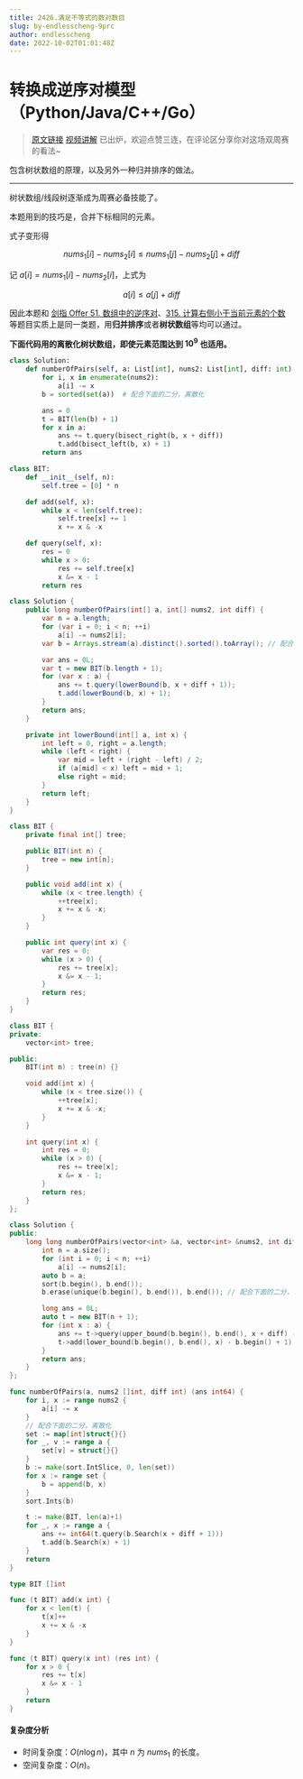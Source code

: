 ```yaml
---
title: 2426.满足不等式的数对数目
slug: by-endlesscheng-9prc
author: endlesscheng
date: 2022-10-02T01:01:48Z
---
```

# 转换成逆序对模型（Python/Java/C++/Go）
 
> [原文链接](https://leetcode.cn/problems/number-of-pairs-satisfying-inequality/solution/by-endlesscheng-9prc)
[视频讲解](https://www.bilibili.com/video/BV1tW4y1e7rb) 已出炉，欢迎点赞三连，在评论区分享你对这场双周赛的看法~

包含树状数组的原理，以及另外一种归并排序的做法。

---

树状数组/线段树逐渐成为周赛必备技能了。

本题用到的技巧是，合并下标相同的元素。

式子变形得

$$
\textit{nums}_1[i]-\textit{nums}_2[i]\le\textit{nums}_1[j]-\textit{nums}_2[j]+\textit{diff}
$$

记 $a[i]=\textit{nums}_1[i]-\textit{nums}_2[i]$，上式为

$$
a[i]\le a[j]+\textit{diff}
$$

因此本题和 [剑指 Offer 51. 数组中的逆序对](https://leetcode.cn/problems/shu-zu-zhong-de-ni-xu-dui-lcof/)、[315. 计算右侧小于当前元素的个数](https://leetcode.cn/problems/count-of-smaller-numbers-after-self/) 等题目实质上是同一类题，用**归并排序**或者**树状数组**等均可以通过。

**下面代码用的离散化树状数组，即使元素范围达到 $10^9$ 也适用。**

```py [sol1-Python3]
class Solution:
    def numberOfPairs(self, a: List[int], nums2: List[int], diff: int) -> int:
        for i, x in enumerate(nums2):
            a[i] -= x
        b = sorted(set(a))  # 配合下面的二分，离散化

        ans = 0
        t = BIT(len(b) + 1)
        for x in a:
            ans += t.query(bisect_right(b, x + diff))
            t.add(bisect_left(b, x) + 1)
        return ans

class BIT:
    def __init__(self, n):
        self.tree = [0] * n

    def add(self, x):
        while x < len(self.tree):
            self.tree[x] += 1
            x += x & -x

    def query(self, x):
        res = 0
        while x > 0:
            res += self.tree[x]
            x &= x - 1
        return res
```

```java [sol1-Java]
class Solution {
    public long numberOfPairs(int[] a, int[] nums2, int diff) {
        var n = a.length;
        for (var i = 0; i < n; ++i)
            a[i] -= nums2[i];
        var b = Arrays.stream(a).distinct().sorted().toArray(); // 配合下面的二分，离散化

        var ans = 0L;
        var t = new BIT(b.length + 1);
        for (var x : a) {
            ans += t.query(lowerBound(b, x + diff + 1));
            t.add(lowerBound(b, x) + 1);
        }
        return ans;
    }

    private int lowerBound(int[] a, int x) {
        int left = 0, right = a.length;
        while (left < right) {
            var mid = left + (right - left) / 2;
            if (a[mid] < x) left = mid + 1;
            else right = mid;
        }
        return left;
    }
}

class BIT {
    private final int[] tree;

    public BIT(int n) {
        tree = new int[n];
    }

    public void add(int x) {
        while (x < tree.length) {
            ++tree[x];
            x += x & -x;
        }
    }

    public int query(int x) {
        var res = 0;
        while (x > 0) {
            res += tree[x];
            x &= x - 1;
        }
        return res;
    }
}
```

```cpp [sol1-C++]
class BIT {
private:
    vector<int> tree;

public:
    BIT(int n) : tree(n) {}

    void add(int x) {
        while (x < tree.size()) {
            ++tree[x];
            x += x & -x;
        }
    }

    int query(int x) {
        int res = 0;
        while (x > 0) {
            res += tree[x];
            x &= x - 1;
        }
        return res;
    }
};

class Solution {
public:
    long long numberOfPairs(vector<int> &a, vector<int> &nums2, int diff) {
        int n = a.size();
        for (int i = 0; i < n; ++i)
            a[i] -= nums2[i];
        auto b = a;
        sort(b.begin(), b.end());
        b.erase(unique(b.begin(), b.end()), b.end()); // 配合下面的二分，离散化

        long ans = 0L;
        auto t = new BIT(n + 1);
        for (int x : a) {
            ans += t->query(upper_bound(b.begin(), b.end(), x + diff) - b.begin());
            t->add(lower_bound(b.begin(), b.end(), x) - b.begin() + 1);
        }
        return ans;
    }
};
```

```go [sol1-Go]
func numberOfPairs(a, nums2 []int, diff int) (ans int64) {
	for i, x := range nums2 {
		a[i] -= x
	}
	// 配合下面的二分，离散化
	set := map[int]struct{}{}
	for _, v := range a {
		set[v] = struct{}{}
	}
	b := make(sort.IntSlice, 0, len(set))
	for x := range set {
		b = append(b, x)
	}
	sort.Ints(b)

	t := make(BIT, len(a)+1)
	for _, x := range a {
		ans += int64(t.query(b.Search(x + diff + 1)))
		t.add(b.Search(x) + 1)
	}
	return
}

type BIT []int

func (t BIT) add(x int) {
	for x < len(t) {
		t[x]++
		x += x & -x
	}
}

func (t BIT) query(x int) (res int) {
	for x > 0 {
		res += t[x]
		x &= x - 1
	}
	return
}
```

#### 复杂度分析

- 时间复杂度：$O(n\log n)$，其中 $n$ 为 $\textit{nums}_1$ 的长度。
- 空间复杂度：$O(n)$。

